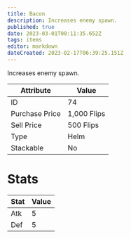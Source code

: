 ```yaml
---
title: Bacon
description: Increases enemy spawn.
published: true
date: 2023-03-01T00:11:35.652Z
tags: items
editor: markdown
dateCreated: 2023-02-17T06:39:25.151Z
---
```


Increases enemy spawn.

|Attribute|Value|
|-|-|
|ID|74|
|Purchase Price|1,000 Flips|
|Sell Price|500 Flips|
|Type|Helm|
|Stackable|No|

# Stats
|Stat|Value|
|-|-|
|Atk|5|
|Def|5|
